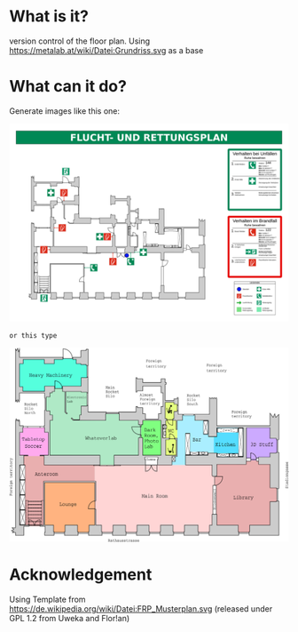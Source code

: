 # What is it?
version control of the floor plan. Using https://metalab.at/wiki/Datei:Grundriss.svg as a base

# What can it do?

Generate images like this one:

![Flucht- und Rettungsplan](rettungsplan.png)

    or this type

![Metalab Overview](floorplan.png)


# Acknowledgement
Using Template from https://de.wikipedia.org/wiki/Datei:FRP_Musterplan.svg (released under GPL 1.2 from Uweka and Flor!an)
